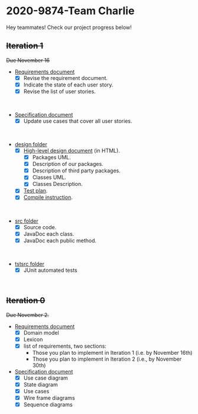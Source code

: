 # 2020-9874-Team Charlie

Hey teammates! Check our project progress below!

## ~~Iteration 1~~
~~Due November 16~~

* [Requirements document](requirements/Requirements.md)
    - [x] Revise the requirement document.
    - [x] Indicate the state of each user story.
    - [x] Revise the list of user stories. 
<br/>
    
* [Specification document](requirements/Specification.md)
    - [x] Update use cases that cover all user stories.
<br/>
    
* [design folder](design)
    - [x] [High-level design document](design/High-level_Design.md) (in HTML).
        + [x] Packages UML.
        + [x] Description of our packages.
        + [x] Description of third party packages.
        + [x] Classes UML.
        + [x] Classes Description.
    - [x] [Test plan](design/Test_Plan.md).
    - [x] [Compile instruction](design/Compile_Instruction.md).
<br/>

* [src folder](../src)
    - [x] Source code.
    - [x] JavaDoc each class.
    - [x] JavaDoc each public method.
<br/>
  
* [tstsrc folder](../tstsrc)
    - [x] JUnit automated tests
<br/>

## ~~Iteration 0~~
~~Due November 2.~~ 

* [Requirements document](requirements/Requirements.md)
  - [x] Domain model
  - [x] Lexicon
  - [x] list of requirements, two sections:
    - Those you plan to implement in Iteration 1 (i.e. by November 16th)
    - Those you plan to implement in Iteration 2 (i.e., by November 30th)

* [Specification document](requirements/Specification.md)
  - [x] Use case diagram
  - [x] State diagram
  - [x] Use cases
  - [x] Wire frame diagrams
  - [x] Sequence diagrams    
